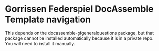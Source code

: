 # Gorrissen Federspiel DocAssemble Template navigation

This depends on the docassemble-gfgeneralquestions package, but that package cannot be installed automatically because it is in a private repo. You will need to install it manually.
